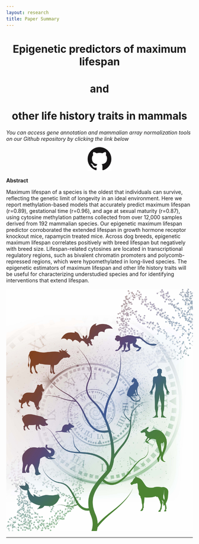 ```yaml
---
layout: research
title: Paper Summary
---
```


<center> <h1>Epigenetic predictors of maximum lifespan</h1> </center>
<center> <h1>and</h1> </center>
<center> <h1>other life history traits in mammals</h1> </center>

_You can access gene annotation and mammalian array normalization tools on our Github repository by clicking the link below_

<p align="center" href="https://github.com/shorvath/MammalianMethylationConsortium">
<img src="./images/GitHub-Mark-64px.png">
</p>

**Abstract**

Maximum lifespan of a species is the oldest that individuals can survive, reflecting the genetic limit of longevity in an ideal environment. Here we report methylation-based models that accurately predict maximum lifespan (r=0.89), gestational time (r=0.96), and age at sexual maturity (r=0.87), using cytosine methylation patterns collected from over 12,000 samples derived from 192 mammalian species. Our epigenetic maximum lifespan predictor corroborated the extended lifespan in growth hormone receptor knockout mice, rapamycin treated mice. Across dog breeds, epigenetic maximum lifespan correlates positively with breed lifespan but negatively with breed size. Lifespan-related cytosines are located in transcriptional regulatory regions, such as bivalent chromatin promoters and polycomb-repressed regions, which were hypomethylated in long-lived species. The epigenetic estimators of maximum lifespan and other life history traits will be useful for characterizing understudied species and for identifying interventions that extend lifespan.

<img src="./cover.jpg?raw=true"/>

---

